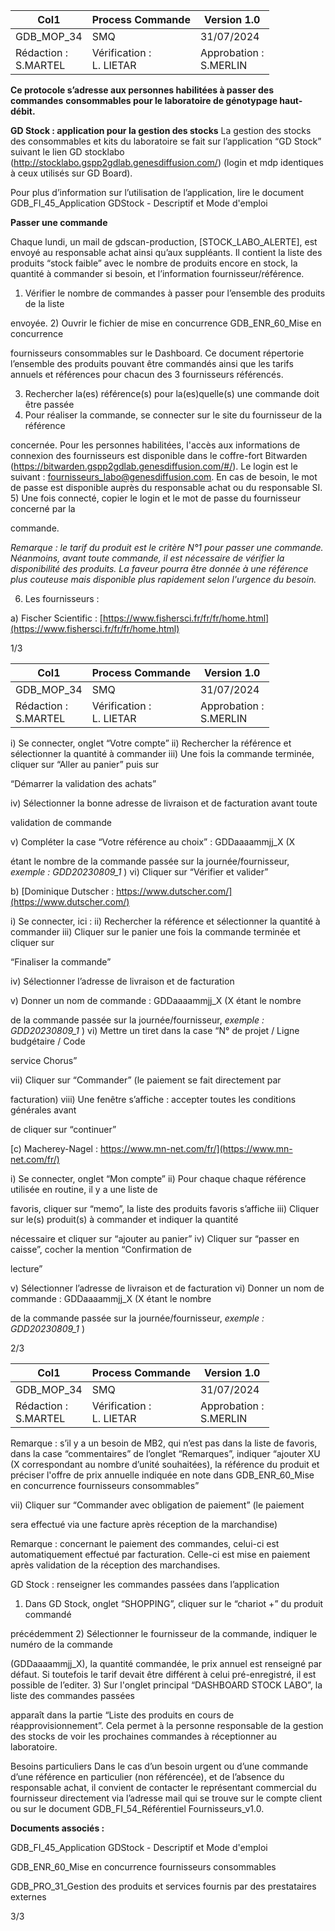 |Col1|Process Commande|Version 1.0|
|---|---|---|
|GDB_MOP_34|SMQ|31/07/2024|
|Rédaction :<br>S.MARTEL|Vérification :<br>L. LIETAR|Approbation :<br>S.MERLIN|


**Ce protocole s’adresse aux personnes habilitées à passer des commandes**
**consommables pour le laboratoire de génotypage haut-débit.**

**GD Stock : application pour la gestion des stocks**
La gestion des stocks des consommables et kits du laboratoire se fait sur l’application “GD
Stock” suivant le lien GD stocklabo (http://stocklabo.gspp2gdlab.genesdiffusion.com/) (login
et mdp identiques à ceux utilisés sur GD Board).

Pour plus d’information sur l’utilisation de l’application, lire le document
GDB_FI_45_Application GDStock - Descriptif et Mode d'emploi

**Passer une commande**

Chaque lundi, un mail de gdscan-production, [STOCK_LABO_ALERTE], est envoyé au
responsable achat ainsi qu’aux suppléants. Il contient la liste des produits “stock faible” avec
le nombre de produits encore en stock, la quantité à commander si besoin, et l’information
fournisseur/référence.

1) Vérifier le nombre de commandes à passer pour l’ensemble des produits de la liste

envoyée.
2) Ouvrir le fichier de mise en concurrence GDB_ENR_60_Mise en concurrence

fournisseurs consommables sur le Dashboard. Ce document répertorie l’ensemble des
produits pouvant être commandés ainsi que les tarifs annuels et références pour
chacun des 3 fournisseurs référencés.

3) Rechercher la(es) référence(s) pour la(es)quelle(s) une commande doit être passée
4) Pour réaliser la commande, se connecter sur le site du fournisseur de la référence

concernée. Pour les personnes habilitées, l'accès aux informations de connexion des
fournisseurs est disponible dans le coffre-fort Bitwarden
(https://bitwarden.gspp2gdlab.genesdiffusion.com/#/). Le login est le suivant :
fournisseurs_labo@genesdiffusion.com. En cas de besoin, le mot de passe est
disponible auprès du responsable achat ou du responsable SI.
5) Une fois connecté, copier le login et le mot de passe du fournisseur concerné par la

commande.

_Remarque : le tarif du produit est le critère N°1 pour passer une commande. Néanmoins, avant_
_toute commande, il est nécessaire de vérifier la disponibilité des produits. La faveur pourra_
_être donnée à une référence plus couteuse mais disponible plus rapidement selon l'urgence_
_du besoin._

6) Les fournisseurs :

a) Fischer Scientific : [https://www.fishersci.fr/fr/fr/home.html](https://www.fishersci.fr/fr/fr/home.html)

1/3

|Col1|Process Commande|Version 1.0|
|---|---|---|
|GDB_MOP_34|SMQ|31/07/2024|
|Rédaction :<br>S.MARTEL|Vérification :<br>L. LIETAR|Approbation :<br>S.MERLIN|


i) Se connecter, onglet “Votre compte”
ii) Rechercher la référence et sélectionner la quantité à commander
iii) Une fois la commande terminée, cliquer sur “Aller au panier” puis sur

“Démarrer la validation des achats”

iv) Sélectionner la bonne adresse de livraison et de facturation avant toute

validation de commande

v) Compléter la case “Votre référence au choix” : GDDaaaammjj_X (X

étant le nombre de la commande passée sur la journée/fournisseur,
_exemple : GDD20230809_1_ )
vi) Cliquer sur “Vérifier et valider”

b) [Dominique Dutscher : https://www.dutscher.com/](https://www.dutscher.com/)

i) Se connecter, ici :
ii) Rechercher la référence et sélectionner la quantité à commander
iii) Cliquer sur le panier une fois la commande terminée et cliquer sur

“Finaliser la commande”

iv) Sélectionner l’adresse de livraison et de facturation

v) Donner un nom de commande : GDDaaaammjj_X (X étant le nombre

de la commande passée sur la journée/fournisseur, _exemple :_
_GDD20230809_1_ )
vi) Mettre un tiret dans la case “N° de projet / Ligne budgétaire / Code

service Chorus”

vii) Cliquer sur “Commander” (le paiement se fait directement par

facturation)
viii) Une fenêtre s’affiche : accepter toutes les conditions générales avant

de cliquer sur “continuer”

[c) Macherey-Nagel : https://www.mn-net.com/fr/](https://www.mn-net.com/fr/)

i) Se connecter, onglet “Mon compte”
ii) Pour chaque chaque référence utilisée en routine, il y a une liste de

favoris, cliquer sur “memo”, la liste des produits favoris s’affiche
iii) Cliquer sur le(s) produit(s) à commander et indiquer la quantité

nécessaire et cliquer sur “ajouter au panier”
iv) Cliquer sur “passer en caisse”, cocher la mention “Confirmation de

lecture”

v) Sélectionner l’adresse de livraison et de facturation
vi) Donner un nom de commande : GDDaaaammjj_X (X étant le nombre

de la commande passée sur la journée/fournisseur, _exemple :_
_GDD20230809_1_ )

2/3

|Col1|Process Commande|Version 1.0|
|---|---|---|
|GDB_MOP_34|SMQ|31/07/2024|
|Rédaction :<br>S.MARTEL|Vérification :<br>L. LIETAR|Approbation :<br>S.MERLIN|


Remarque : s’il y a un besoin de MB2, qui n’est pas dans la liste de favoris, dans la case
“commentaires” de l’onglet “Remarques”, indiquer “ajouter XU (X correspondant au nombre
d’unité souhaitées), la référence du produit et préciser l'offre de prix annuelle indiquée en note
dans GDB_ENR_60_Mise en concurrence fournisseurs consommables”

vii) Cliquer sur “Commander avec obligation de paiement” (le paiement

sera effectué via une facture après réception de la marchandise)

Remarque : concernant le paiement des commandes, celui-ci est automatiquement effectué
par facturation. Celle-ci est mise en paiement après validation de la réception des
marchandises.

GD Stock : renseigner les commandes passées dans l’application

1) Dans GD Stock, onglet “SHOPPING”, cliquer sur le “chariot +” du produit commandé

précédemment
2) Sélectionner le fournisseur de la commande, indiquer le numéro de la commande

(GDDaaaammjj_X), la quantité commandée, le prix annuel est renseigné par défaut.
Si toutefois le tarif devait être différent à celui pré-enregistré, il est possible de l’editer.
3) Sur l'onglet principal “DASHBOARD STOCK LABO”, la liste des commandes passées

apparaît dans la partie “Liste des produits en cours de réapprovisionnement”. Cela
permet à la personne responsable de la gestion des stocks de voir les prochaines
commandes à réceptionner au laboratoire.

Besoins particuliers
Dans le cas d’un besoin urgent ou d’une commande d’une référence en particulier (non
référencée), et de l’absence du responsable achat, il convient de contacter le représentant
commercial du fournisseur directement via l’adresse mail qui se trouve sur le compte client ou
sur le document GDB_FI_54_Référentiel Fournisseurs_v1.0.

**Documents associés :**

GDB_FI_45_Application GDStock - Descriptif et Mode d'emploi

GDB_ENR_60_Mise en concurrence fournisseurs consommables

GDB_PRO_31_Gestion des produits et services fournis par des prestataires externes

3/3


